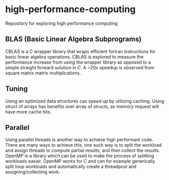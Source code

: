 # high-performance-computing

Repository for exploring high performance computing

## BLAS (Basic Linear Algebra Subprograms)

CBLAS is a C wrapper library that wraps efficient fortran instructions for basic linear algebra operations.
CBLAS is explored to measure the performance increase from using the wrapper library as opposed to a simple straight forward solution in C.
A ~20x speedup is observed from square matrix matrix multiplications.

## Tuning

Using an optimized data structures can speed up by utilizing caching.
Using struct of arrays has benefits over array of structs, as memory request will have more cache hits.

## Parallel

Using parallel threads is another way to achieve high performant code.
There are many ways to achieve this, one such way is to split the workload and assign threads to compute partial results, and then collect the results.
OpenMP is a library which can be used to make the process of splitting workloads easier.
OpenMP works for C and can for example generically split loop workloads and automatically create a threadpool and assigning/collecting work.
